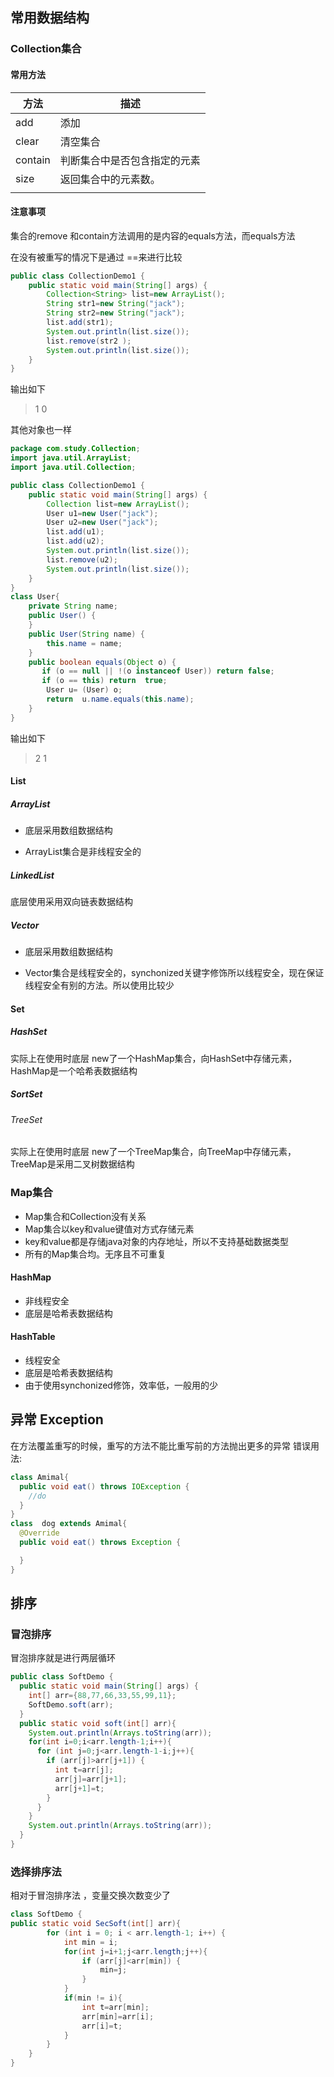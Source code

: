 ## 常用数据结构

### Collection集合 

#### 常用方法

| 方法    | 描述                         |
| ------- | ---------------------------- |
| add     | 添加                         |
| clear   | 清空集合                     |
| contain | 判断集合中是否包含指定的元素 |
| size    | 返回集合中的元素数。         |
|         |                              |

#### 注意事项

集合的remove 和contain方法调用的是内容的equals方法，而equals方法

在没有被重写的情况下是通过 ==来进行比较

``` java
public class CollectionDemo1 {
    public static void main(String[] args) {
        Collection<String> list=new ArrayList();
        String str1=new String("jack");
        String str2=new String("jack");
        list.add(str1);
        System.out.println(list.size());
        list.remove(str2 );
        System.out.println(list.size());
    }
}
```

输出如下

> 1
> 0

其他对象也一样

``` java
package com.study.Collection;
import java.util.ArrayList;
import java.util.Collection;

public class CollectionDemo1 {
    public static void main(String[] args) {
        Collection list=new ArrayList();
        User u1=new User("jack");
        User u2=new User("jack");
        list.add(u1);
        list.add(u2);
        System.out.println(list.size());
        list.remove(u2);
        System.out.println(list.size());
    }
}
class User{
    private String name;
    public User() {
    }
    public User(String name) {
        this.name = name;
    }
    public boolean equals(Object o) {
       if (o == null || !(o instanceof User)) return false;
       if (o == this) return  true;
        User u= (User) o;
        return  u.name.equals(this.name);
    }
}
```

输出如下

> 2
> 1

#### List

##### ArrayList

- 底层采用数组数据结构

- ArrayList集合是非线程安全的

#####	LinkedList

底层使用采用双向链表数据结构

##### Vector

- 底层采用数组数据结构

- Vector集合是线程安全的，synchonized关键字修饰所以线程安全，现在保证线程安全有别的方法。所以使用比较少



#### Set

##### HashSet

实际上在使用时底层 new了一个HashMap集合，向HashSet中存储元素，HashMap是一个哈希表数据结构

##### SortSet

###### TreeSet

实际上在使用时底层 new了一个TreeMap集合，向TreeMap中存储元素，TreeMap是采用二叉树数据结构

### Map集合

- Map集合和Collection没有关系
- Map集合以key和value键值对方式存储元素
- key和value都是存储java对象的内存地址，所以不支持基础数据类型
- 所有的Map集合均。无序且不可重复

#### HashMap

- 非线程安全
- 底层是哈希表数据结构

#### HashTable

- 线程安全
- 底层是哈希表数据结构
- 由于使用synchonized修饰，效率低，一般用的少





## 异常 Exception

在方法覆盖重写的时候，重写的方法不能比重写前的方法抛出更多的异常
错误用法:

```java
class Amimal{
  public void eat() throws IOException {
    //do
  }
}
class  dog extends Amimal{
  @Override
  public void eat() throws Exception {

  }
}

```


##	排序

### 冒泡排序

冒泡排序就是进行两层循环

```java
public class SoftDemo {
  public static void main(String[] args) {
    int[] arr={88,77,66,33,55,99,11};
    SoftDemo.soft(arr);
  }
  public static void soft(int[] arr){
    System.out.println(Arrays.toString(arr));
    for(int i=0;i<arr.length-1;i++){
      for (int j=0;j<arr.length-1-i;j++){
        if (arr[j]>arr[j+1]) {
          int t=arr[j];
          arr[j]=arr[j+1];
          arr[j+1]=t;
        }
      }
    }
    System.out.println(Arrays.toString(arr));
  }
}
```

###  选择排序法

相对于冒泡排序法 ，变量交换次数变少了

```java
class SoftDemo {    
public static void SecSoft(int[] arr){
        for (int i = 0; i < arr.length-1; i++) {
            int min = i;
            for(int j=i+1;j<arr.length;j++){
                if (arr[j]<arr[min]) {
                    min=j;
                }
            }
            if(min != i){
                int t=arr[min];
                arr[min]=arr[i];
                arr[i]=t;
            }
        }
    }
}
```

